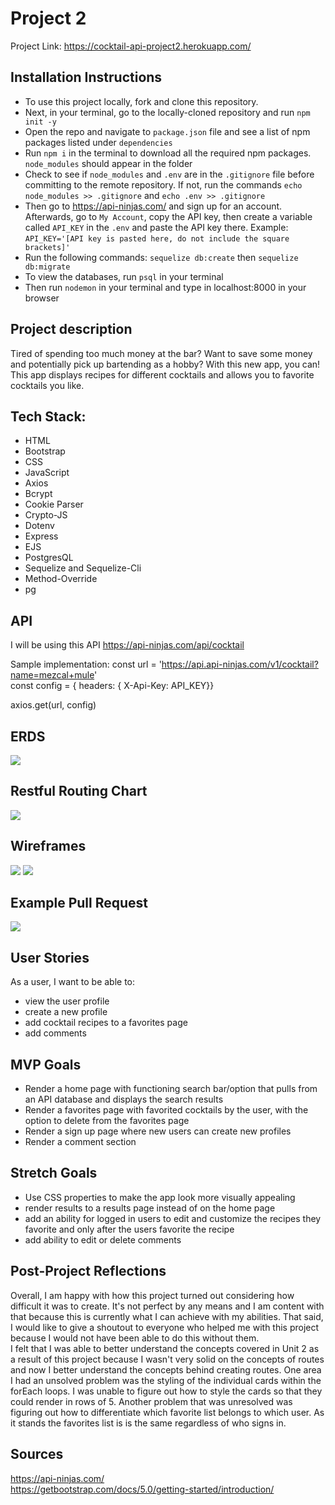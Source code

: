 # Project 2
Project Link: https://cocktail-api-project2.herokuapp.com/ 

## Installation Instructions
* To use this project locally, fork and clone this repository. 
* Next, in your terminal, go to the locally-cloned repository and run `npm init -y` 
* Open the repo and navigate to `package.json` file and see a list of npm packages listed under `dependencies`
* Run `npm i` in the terminal to download all the required npm packages. `node_modules` should appear in the folder
* Check to see if `node_modules` and `.env` are in the `.gitignore` file before committing to the remote repository. If not, run the commands `echo node_modules >> .gitignore` and `echo .env >> .gitignore` 
* Then go to https://api-ninjas.com/ and sign up for an account. Afterwards, go to `My Account`, copy the API key, then create a variable called `API_KEY` in the `.env` and paste the API key there. Example: `API_KEY='[API key is pasted here, do not include the square brackets]'`
* Run the following commands: `sequelize db:create` then `sequelize db:migrate`
* To view the databases, run `psql` in your terminal
* Then run `nodemon` in your terminal and type in localhost:8000 in your browser


## Project description 
Tired of spending too much money at the bar? Want to save some money and potentially pick up bartending as a hobby? With this new app, you can! This app displays recipes for different cocktails and allows you to favorite cocktails you like. 

## Tech Stack:
* HTML
* Bootstrap
* CSS
* JavaScript
* Axios
* Bcrypt
* Cookie Parser
* Crypto-JS
* Dotenv
* Express
* EJS
* PostgresQL
* Sequelize and Sequelize-Cli
* Method-Override
* pg

## API 
I will be using this API https://api-ninjas.com/api/cocktail 

Sample implementation:
const url = 'https://api.api-ninjas.com/v1/cocktail?name=mezcal+mule' <br>
const config = { headers: { X-Api-Key: API_KEY}}

axios.get(url, config)

## ERDS
<img src='./imgs/ERD.png'>

## Restful Routing Chart
<img src='./imgs/restfulroutes.png'>

## Wireframes
<img src='./imgs/Home-page.png'>
<img src='./imgs/favorites.png'>

## Example Pull Request 
<img src='./imgs/example-pull.png'>

## User Stories
As a user, I want to be able to:
* view the user profile
* create a new profile
* add cocktail recipes to a favorites page
* add comments 


## MVP Goals
* Render a home page with functioning search bar/option that pulls from an API database and displays the search results 
* Render a favorites page with favorited cocktails by the user, with the option to delete from the favorites page
* Render a sign up page where new users can create new profiles
* Render a comment section 

## Stretch Goals
* Use CSS properties to make the app look more visually appealing 
* render results to a results page instead of on the home page
* add an ability for logged in users to edit and customize the recipes they favorite and only after the users favorite the recipe
* add ability to edit or delete comments 

## Post-Project Reflections
Overall, I am happy with how this project turned out considering how difficult it was to create. It's not perfect by any means and I am content with that because this is currently what I can achieve with my abilities. That said, I would like to give a shoutout to everyone who helped me with this project because I would not have been able to do this without them. <br>
I felt that I was able to better understand the concepts covered in Unit 2 as a result of this project because I wasn't very solid on the concepts of routes and now I better understand the concepts behind creating routes. One area I had an unsolved problem was the styling of the individual cards within the forEach loops. I was unable to figure out how to style the cards so that they could render in rows of 5. Another problem that was unresolved was figuring out how to differentiate which favorite list belongs to which user. As it stands the favorites list is is the same regardless of who signs in. 

## Sources
https://api-ninjas.com/ <br>
https://getbootstrap.com/docs/5.0/getting-started/introduction/ 
